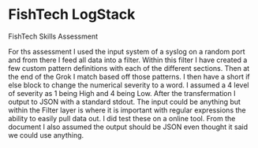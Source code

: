 # FishTech LogStack
 FishTech Skills Assessment

For ths assessment I used the input system of a syslog on a random port and from there I feed all data into a filter. Within this filter I have created a few custom pattern definitions with each of the different sections. Then at the end of the Grok I match based off those patterns. I then have a short if else block to change the numerical severity to a word. I assumed a 4 level of severity as 1 being High and 4 being Low. After the transfermation I output to JSON with a standard stdout. The input could be anything but within the Filter layer is where it is important with regular expressions the ability to easily pull data out. I did test these on a online tool. From the document I also assumed the output should be JSON even thought it said we could use anything. 
